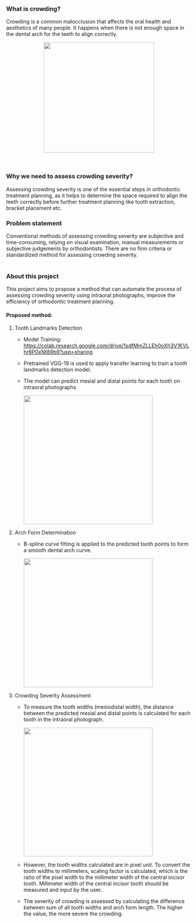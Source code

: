 ### What is crowding?
Crowding is a common malocclusion that affects the oral health and aesthetics of many people. It happens when there is not enough space in the dental arch for the teeth to align
correctly.

<p align = "center"><img src='https://github.com/richiephang/Crowding/assets/76896343/21b5ac49-3812-4162-8305-fd9d5ce4828b' width='300'></p>
<br>

### Why we need to assess crowding severity?
Assessing crowding severity is one of the essential steps in orthodontic treatment planning, as it helps to determine the space required to align the teeth correctly before further treatment planning like tooth extraction, bracket placement etc.

### Problem statement
Conventional methods of assessing crowding severity are subjective and time-consuming, relying on visual examination, manual measurements or subjective judgements by orthodontists. There are no firm criteria or standardized method for assessing crowding severity.
<br><br>
### About this project
This project aims to propose a method that can automate the process of assessing crowding severity using intraoral photographs, improve the efficiency of orthodontic treatment planning.

#### Proposed method:
1. Tooth Landmarks Detection
   * Model Training: https://colab.research.google.com/drive/1sdfMmZLLEh0oXh3V1KVLhr6P0xNt89b9?usp=sharing
   * Pretrained VGG-19 is used to apply transfer learning to train a tooth landmarks detection model.
   * The model can predict mesial and distal points for each tooth on intraoral photographs.
     
     <img src='https://github.com/richiephang/Crowding/assets/76896343/5ea4d326-a9fb-407b-a408-fe3a69add1a9' width='350'>

      
2. Arch Form Determination
   * B-spline curve fitting is applied to the predicted tooth points to form a smooth dental arch curve.
     
     <img src='https://github.com/richiephang/Crowding/assets/76896343/640309fc-a4eb-4f92-8d3d-6e87bf9a9bf4' width='350'>

3. Crowding Severity Assessment
   * To measure the tooth widths (mesiodistal width), the distance between the predicted mesial and distal points is calculated for each tooth in the intraoral photograph.
     
     <img src='https://github.com/richiephang/Crowding/assets/76896343/2d9c3d82-e385-4259-8fcf-98426b3daf90' width='350'>
     
   * However, the tooth widths calculated are in pixel unit. To convert the tooth widths to millimeters, scaling factor is calculated, which is the ratio of the pixel width to the millimeter width of the central incisor tooth. Millimeter width of the central incisor tooth should be measured and input by the user.
   * The severity of crowding is assessed by calculating the difference between sum of all tooth widths and arch form length. The higher the value, the more severe the crowding.




     
     
     
     

